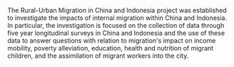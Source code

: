 The Rural-Urban Migration in China and Indonesia project was established to investigate the impacts of internal migration within China and Indonesia. In particular, the investigation is focused on the collection of data through five year longitudinal surveys in China and Indonesia and the use of these data to answer questions with relation to migration's impact on income mobility, poverty alleviation, education, health and nutrition of migrant children, and the assimilation of migrant workers into the city.